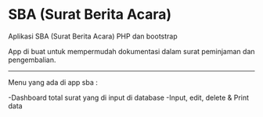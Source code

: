 # SBA (Surat Berita Acara)
 Aplikasi SBA (Surat Berita Acara) PHP dan bootstrap
 
App di buat untuk mempermudah dokumentasi dalam surat peminjaman dan pengembalian. 
<hr>
Menu yang ada di app sba :
<p>
-Dashboard total surat yang di input di database
-Input, edit, delete & Print data
